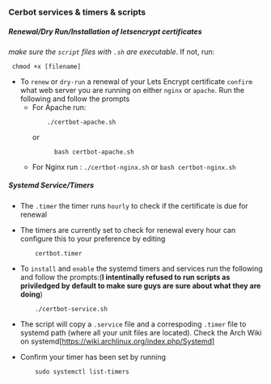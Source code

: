 ### Cerbot services & timers & scripts

##### Renewal/Dry Run/Installation of letsencrypt certificates

*make sure the `script` files with `.sh` are executable*. If not, run:

```
 chmod +x [filename]

```

- To `renew` or `dry-run` a renewal of your Lets Encrypt certificate `confirm` what web server you are running on either `nginx` or `apache`. Run the following and follow the prompts
	- For Apache run:  
		```
			./certbot-apache.sh
		```
		or
	  ```
			bash certbot-apache.sh
		```
	- For Nginx run :
			```
				./certbot-nginx.sh
			```
			or
			```
				bash certbot-nginx.sh
			```

##### Systemd Service/Timers

- The `.timer` the timer runs `hourly` to check if the certificate is due for renewal

- The timers are currently set to check for renewal every hour can configure this to your preference by editing
	```
		certbot.timer
	```
- To `install` and `enable` the systemd timers and services run the following and follow the prompts:(**I intentinally refused to run scripts as priviledged by default to make sure guys are sure about what they are doing**)
	```
		./certbot-service.sh
	```
- The script will copy a `.service` file and a correspoding `.timer` file to systemd path (where all your unit files are located). Check the Arch Wiki on systemd[https://wiki.archlinux.org/index.php/Systemd]

- Confirm your timer has been set by running
	```
		sudo systemctl list-timers
	```
